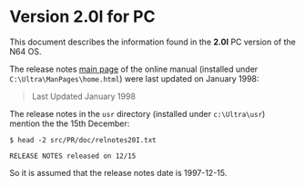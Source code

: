 # Version 2.0I for PC

This document describes the information found in the **2.0I** PC version of the N64 OS.

The release notes 
[main page](https://ultra64.ca/files/documentation/online-manuals/functions_reference_manual_2.0i/home.html) 
of the online manual (installed under ``C:\Ultra\ManPages\home.html``) were last updated on January 1998:

> Last Updated January 1998  

The release notes in the ``usr`` directory (installed under ``c:\Ultra\usr``) mention the the 15th December:

```console
$ head -2 src/PR/doc/relnotes20I.txt

RELEASE NOTES released on 12/15
```

So it is assumed that the release notes date is 1997-12-15.
